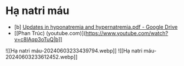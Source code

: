 # Hạ natri máu

- [b] [Updates in hyponatremia and hypernatremia.pdf - Google Drive](https://drive.google.com/file/d/1T8RyfhsS1pQUUQyGJ-Rw6ostpcar2JV5/view)
- [[Phan Trúc) (youtube.com)](https://www.youtube.com/watch?v=c8lAqp3oTuQ|b]]

![[Hạ natri máu-20240603233439794.webp]]
![[Hạ natri máu-20240603233612452.webp]]